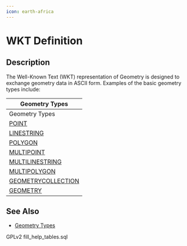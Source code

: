 ```yaml
---
icon: earth-africa
---
```


# WKT Definition

## Description

The Well-Known Text (WKT) representation of Geometry is designed to exchange geometry data in ASCII form. Examples of the basic geometry types include:

| Geometry Types                                                                                                  |
| --------------------------------------------------------------------------------------------------------------- |
| Geometry Types                                                                                                  |
| [POINT](../../../sql-statements/geometry-constructors/geometry-constructors/point.md)                           |
| [LINESTRING](../../../sql-statements/geometry-constructors/geometry-constructors/linestring.md)                 |
| [POLYGON](../../../sql-statements/geometry-constructors/geometry-constructors/polygon.md)                       |
| [MULTIPOINT](../../../sql-statements/geometry-constructors/geometry-constructors/multipoint.md)                 |
| [MULTILINESTRING](../../../sql-statements/geometry-constructors/geometry-constructors/multilinestring.md)       |
| [MULTIPOLYGON](../../../sql-statements/geometry-constructors/geometry-constructors/multipolygon.md)             |
| [GEOMETRYCOLLECTION](../../../sql-statements/geometry-constructors/geometry-constructors/geometrycollection.md) |
| [GEOMETRY](../geometry-types.md)                                                                                |

## See Also

* [Geometry Types](../geometry-types.md)

GPLv2 fill\_help\_tables.sql
